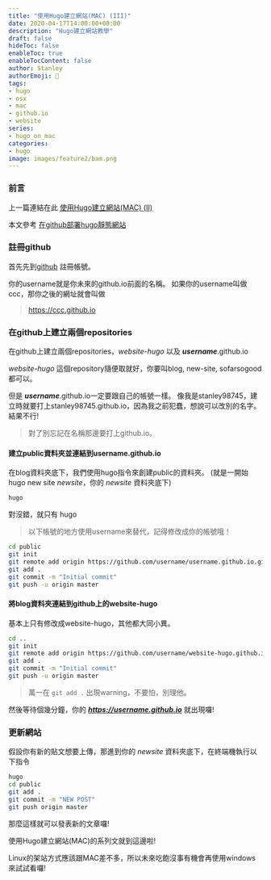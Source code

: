 ```yaml
---
title: "使用Hugo建立網站(MAC) (III)"
date: 2020-04-17T14:00:00+08:00
description: "Hugo建立網站教學"
draft: false
hideToc: false
enableToc: true
enableTocContent: false
author: Stanley
authorEmoji: 🎅
tags:
- hugo
- osx
- mac
- github.io
- website
series:
- hugo_on_mac
categories:
- hugo
image: images/feature2/bam.png
---
```


### 前言
上一篇連結在此
[使用Hugo建立網站(MAC) (II)](https://stanley98745.github.io/posts/hugo_on_mac2/)

本文參考 [在github部署hugo靜態網站](https://medium.com/@chswei/%E5%9C%A8-github-%E9%83%A8%E7%BD%B2-hugo-%E9%9D%9C%E6%85%8B%E7%B6%B2%E7%AB%99-9c40682dfe40)

### 註冊github

首先先到[github](https://github.com/) 註冊帳號。  

你的username就是你未來的github.io前面的名稱。
如果你的username叫做ccc，那你之後的網址就會叫做
> https://ccc.github.io

### 在github上建立兩個repositories

在github上建立兩個repositories，_website-hugo_ 以及 **_username_**.github.io

_website-hugo_ 這個repository隨便取就好，你要叫blog, new-site, sofarsogood 都可以。

但是 **_username_**.github.io一定要跟自己的帳號一樣。
像我是stanley98745，建立時就要打上stanley98745.github.io，因為我之前犯蠢，想說可以改別的名字。結果不行!

> 對了別忘記在名稱那邊要打上github.io。

#### 建立public資料夾並連結到username.github.io
在blog資料夾底下，我們使用hugo指令來創建public的資料夾。
(就是一開始hugo new site _newsite_，你的 _newsite_ 資料夾底下)

```bash
hugo
```

對沒錯，就只有 hugo

> 以下帳號的地方使用username來替代，記得修改成你的帳號哦！

```bash
cd public
git init
git remote add origin https://github.com/username/username.github.io.git
git add .
git commit -m "Initial commit"
git push -u origin master
```

#### 將blog資料夾連結到github上的website-hugo

基本上只有修改成website-hugo，其他都大同小異。

```bash
cd ..
git init
git remote add origin https://github.com/username/website-hugo.github.io.git
git add .
git commit -m "Initial commit"
git push -u origin master
```
> 萬一在 ```git add .``` 出現warning，不要怕，別理他。

然後等待個幾分鐘，你的 **_https://username.github.io_** 就出現囉!

### 更新網站
假設你有新的貼文想要上傳，那進到你的 _newsite_ 資料夾底下，在終端機執行以下指令

```bash
hugo
cd public
git add .
git commit -m "NEW POST"
git push origin master
```

那麼這樣就可以發表新的文章囉!

使用Hugo建立網站(MAC)的系列文就到這邊啦!

Linux的架站方式應該跟MAC差不多，所以未來吃飽沒事有機會再使用windows來試試看囉!
